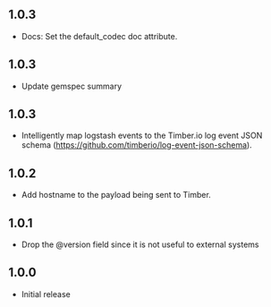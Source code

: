 ## 1.0.3
  - Docs: Set the default_codec doc attribute.

## 1.0.3
  - Update gemspec summary

## 1.0.3
 - Intelligently map logstash events to the Timber.io log event JSON schema
   (https://github.com/timberio/log-event-json-schema).

## 1.0.2
 - Add hostname to the payload being sent to Timber.

## 1.0.1
 - Drop the @version field since it is not useful to external systems

## 1.0.0
 - Initial release

